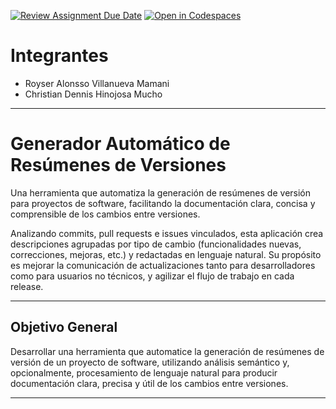 [![Review Assignment Due Date](https://classroom.github.com/assets/deadline-readme-button-22041afd0340ce965d47ae6ef1cefeee28c7c493a6346c4f15d667ab976d596c.svg)](https://classroom.github.com/a/MY42XFMk)
[![Open in Codespaces](https://classroom.github.com/assets/launch-codespace-2972f46106e565e64193e422d61a12cf1da4916b45550586e14ef0a7c637dd04.svg)](https://classroom.github.com/open-in-codespaces?assignment_repo_id=20090665)
# Integrantes
- Royser Alonsso Villanueva Mamani
- Christian Dennis Hinojosa Mucho

---

# Generador Automático de Resúmenes de Versiones

Una herramienta que automatiza la generación de resúmenes de versión para proyectos de software, facilitando la documentación clara, concisa y comprensible de los cambios entre versiones.

Analizando commits, pull requests e issues vinculados, esta aplicación crea descripciones agrupadas por tipo de cambio (funcionalidades nuevas, correcciones, mejoras, etc.) y redactadas en lenguaje natural. Su propósito es mejorar la comunicación de actualizaciones tanto para desarrolladores como para usuarios no técnicos, y agilizar el flujo de trabajo en cada release.

---

## Objetivo General

Desarrollar una herramienta que automatice la generación de resúmenes de versión de un proyecto de software, utilizando análisis semántico y, opcionalmente, procesamiento de lenguaje natural para producir documentación clara, precisa y útil de los cambios entre versiones.

---
